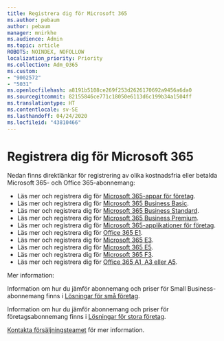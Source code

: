 ```yaml
---
title: Registrera dig för Microsoft 365
ms.author: pebaum
author: pebaum
manager: mnirkhe
ms.audience: Admin
ms.topic: article
ROBOTS: NOINDEX, NOFOLLOW
localization_priority: Priority
ms.collection: Adm_O365
ms.custom:
- "9002572"
- "5031"
ms.openlocfilehash: a8191b5108ce269f253d2626170692a9456a6da0
ms.sourcegitcommit: 82155846ce771c18050e6113d6c199b34a1504ff
ms.translationtype: HT
ms.contentlocale: sv-SE
ms.lasthandoff: 04/24/2020
ms.locfileid: "43810466"
---
```

# <a name="sign-up-for-microsoft-365"></a>Registrera dig för Microsoft 365

Nedan finns direktlänkar för registrering av olika kostnadsfria eller betalda Microsoft 365- och Office 365-abonnemang:

- Läs mer och registrera dig för [Microsoft 365-appar för företag](https://products.office.com/business/office-365-business?activetab=pivot%3aoverviewtab).
- Läs mer och registrera dig för [Microsoft 365 Business Basic](https://products.office.com/business/office-365-business-essentials?activetab=pivot%3aoverviewtab).
- Läs mer och registrera dig för [Microsoft 365 Business Standard](https://products.office.com/business/office-365-business-premium?activetab=pivot%3aoverviewtab).
- Läs mer och registrera dig för [Microsoft 365 Business Premium](https://www.microsoft.com/microsoft-365/business/microsoft-365-business?activetab=pivot%3aoverviewtab).
- Läs mer och registrera dig för [Microsoft 365-applikationer för företag](https://products.office.com/business/office-365-proplus-product?activetab=pivot%3aoverviewtab).
- Läs mer och registrera dig för [Office 365 E1](https://www.microsoft.com/microsoft-365/business/office-365-enterprise-e1-business-software?activetab=pivot:overviewtab).
- Läs mer och registrera dig för [Microsoft 365 E3](https://www.microsoft.com/microsoft-365/enterprise-e3-business-software).
- Läs mer och registrera dig för [Microsoft 365 E5](https://www.microsoft.com/microsoft-365/enterprise-e5-business-software?activetab=pivot%3aoverviewtab).
- Läs mer och registrera dig för [Microsoft 365 F3](https://www.microsoft.com/microsoft-365/microsoft-365-enterprise-f3?activetab=pivot%3aoverviewtab).
- Läs mer och registrera dig för [Office 365 A1, A3 eller A5](https://www.microsoft.com/microsoft-365/academic/compare-office-365-education-plans?activetab=tab:primaryr1).

Mer information:

Information om hur du jämför abonnemang och priser för Small Business-abonnemang finns i [Lösningar för små företag](https://products.office.com/business/small-business-solutions#office-ContentAreaHeadingTemplate-1cuvapm).

Information om hur du jämför abonnemang och priser för företagsabonnemang finns i [Lösningar för stora företag](https://www.microsoft.com/microsoft-365/business/compare-more-office-365-for-business-plans).

[Kontakta försäljningsteamet](https://go.microsoft.com/fwlink/?linkid=2127718) för mer information.

